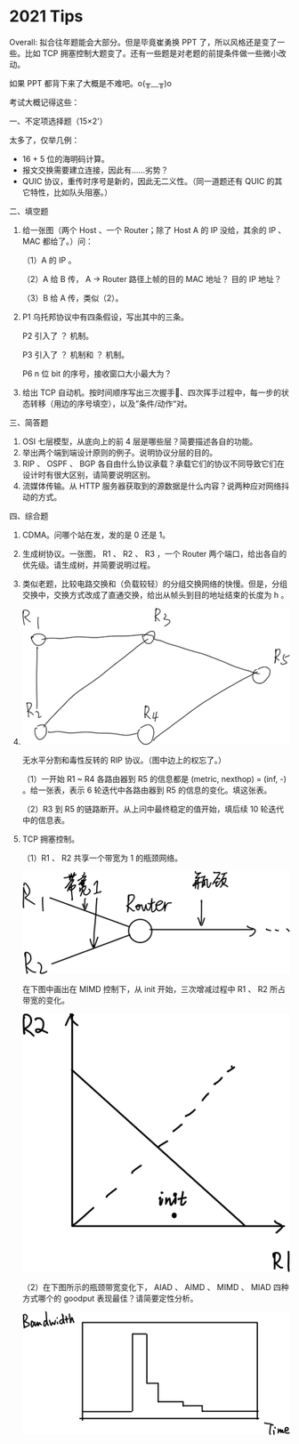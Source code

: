 # 2021 Tips

Overall: 拟合往年题能会大部分。但是毕竟崔勇换 PPT 了，所以风格还是变了一些。比如 TCP 拥塞控制大题变了。还有一些题是对老题的前提条件做一些微小改动。

如果 PPT 都背下来了大概是不难吧。o(╥﹏╥)o

考试大概记得这些：

一、不定项选择题（15×2'）

太多了，仅举几例：

- 16 + 5 位的海明码计算。
- 报文交换需要建立连接，因此有……劣势？
- QUIC 协议，重传时序号是新的，因此无二义性。（同一道题还有 QUIC 的其它特性，比如队头阻塞。）

二、填空题

1. 给一张图（两个 Host 、一个 Router；除了 Host A 的 IP 没给，其余的 IP 、 MAC 都给了。）问：

    （1）A 的 IP 。

    （2）A 给 B 传， A → Router 路径上帧的目的 MAC 地址？ 目的 IP 地址？

    （3）B 给 A 传，类似（2）。

2. P1 乌托邦协议中有四条假设，写出其中的三条。

    P2 引入了 ？ 机制。

    P3 引入了 ？ 机制和 ？ 机制。

    P6 n 位 bit 的序号，接收窗口大小最大为？

3. 给出 TCP 自动机。按时间顺序写出三次握手🤝、四次挥手过程中，每一步的状态转移（用边的序号填空），以及”条件/动作“对。

三、简答题

1. OSI 七层模型，从底向上的前 4 层是哪些层？简要描述各自的功能。
2. 举出两个端到端设计原则的例子。说明协议分层的目的。
3. RIP 、 OSPF 、 BGP 各自由什么协议承载？承载它们的协议不同导致它们在设计时有很大区别，请简要说明区别。
4. 流媒体传输。从 HTTP 服务器获取到的源数据是什么内容？说两种应对网络抖动的方式。

四、综合题

1. CDMA。问哪个站在发，发的是 0 还是 1。

2. 生成树协议。一张图， R1 、 R2 、 R3 ，一个 Router 两个端口，给出各自的优先级。请生成树，并简要说明过程。

3. 类似老题，比较电路交换和（负载较轻）的分组交换网络的快慢。但是，分组交换中，交换方式改成了直通交换，给出从帧头到目的地址结束的长度为 h 。

4. ![image-20210616171839466](2021.assets/image-20210616171839466.png)

    无水平分割和毒性反转的 RIP 协议。（图中边上的权忘了。）

    （1）一开始 R1 \~ R4 各路由器到 R5 的信息都是 (metric, nexthop) = (inf, -) 。给一张表，表示 6 轮迭代中各路由器到 R5 的信息的变化。填这张表。

    （2）R3 到 R5 的链路断开。从上问中最终稳定的值开始，填后续 10 轮迭代中的信息表。

5. TCP 拥塞控制。

    （1）R1 、 R2 共享一个带宽为 1 的瓶颈网络。

    ![image-20210616172615893](2021.assets/image-20210616172615893.png)

    在下图中画出在 MIMD 控制下，从 init 开始，三次增减过程中 R1 、 R2 所占带宽的变化。

    ![image-20210616172601505](2021.assets/image-20210616172601505.png)

    （2）在下图所示的瓶颈带宽变化下，  AIAD 、 AIMD 、 MIMD 、 MIAD 四种方式哪个的 goodput 表现最佳？请简要定性分析。
    
    ![image-20210623161216485](2021.assets/image-20210623161216485.png)

